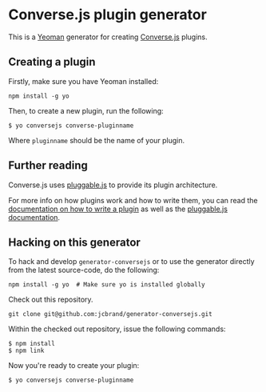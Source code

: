 # Converse.js plugin generator

This is a [Yeoman](http://yeoman.io/) generator for creating [Converse.js](https://conversejs.org) plugins.

## Creating a plugin

Firstly, make sure you have Yeoman installed:

    npm install -g yo

Then, to create a new plugin, run the following:

    $ yo conversejs converse-pluginname

Where `pluginname` should be the name of your plugin.

## Further reading

Converse.js uses [pluggable.js](https://jcbrand.github.io/pluggable.js/) to
provide its plugin architecture.

For more info on how plugins work and how to write them, you can read the
[documentation on how to write a plugin](https://conversejs.org/docs/html/plugin_development.html)
as well as the [pluggable.js documentation](https://conversejs.org/docs/html/plugin_development.html).

## Hacking on this generator

To hack and develop `generator-conversejs` or to use the generator directly from the latest source-code,
do the following:

    npm install -g yo  # Make sure yo is installed globally

Check out this repository.

    git clone git@github.com:jcbrand/generator-conversejs.git

Within the checked out repository, issue the following commands:

    $ npm install
    $ npm link

Now you're ready to create your plugin:

    $ yo conversejs converse-pluginname 
